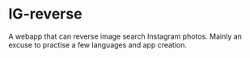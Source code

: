 # IG-reverse
A webapp that can reverse image search Instagram photos.
Mainly an excuse to practise a few languages and app creation.
